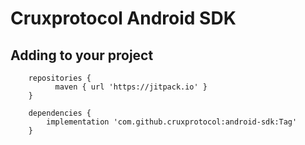 # Cruxprotocol Android SDK

## Adding to your project
```
    repositories {
          maven { url 'https://jitpack.io' }
    }

    dependencies {
        implementation 'com.github.cruxprotocol:android-sdk:Tag'
    }
```